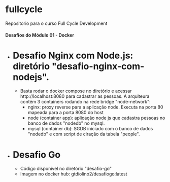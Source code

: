 # fullcycle
Repositorio para o curso Full Cycle Development

#### Desafios do Módulo 01 - Docker ###
- # Desafio Nginx com Node.js: diretório "desafio-nginx-com-nodejs". 
    * Basta rodar o docker compose no diretório e acessar http://localhost:8080 para cadastrar as pessoas. A arquiteura contém 3 containers rodando na rede       bridge "node-network":
      - nginx: proxy reverse para a aplicação node. Executa na porta 80 mapeada para a porta 8080 do host
      - node (container app): aplicação node js que cadastra pessoas no banco de dados "nodedb" no mysql.
      - mysql (container db): SGDB iniciado com o banco de dados "nodedb" e com script de ciração da tabela "people".
      
- # Desafio Go
   - Código disponível no diretório "desafio-go"
   - Imagem no docker hub: gtdiolino2/desafiogo:latest


